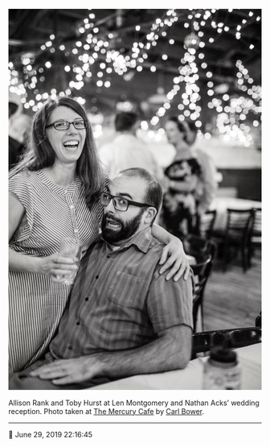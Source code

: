 ![Allison Rank and Toby Hurst](assets/0fafd0147d8df487f6b5788ee6da96d9.webp)

Allison Rank and Toby Hurst at Len Montgomery and Nathan Acks’ wedding reception. Photo taken at [The Mercury Cafe](http://mercurycafe.com/) by [Carl Bower](http://carlbowerphotos.com/).

- - - -

📅 June 29, 2019 22:16:45
